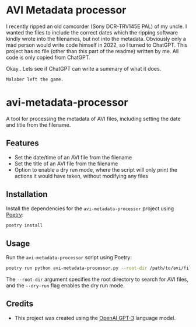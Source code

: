 # AVI Metadata processor

I recently ripped an old camcorder (Sony DCR-TRV145E PAL) of my uncle.
I wanted the files to include the correct dates which the ripping software kindly wrote into the filenames, but not into the metadata.
Obviously only a mad person would write code himself in 2022, so I turned to ChatGPT.
This project has no file (other than this part of the readme) written by me. All code is only copied from ChatGPT.

Okay.. Lets see if ChatGPT can write a summary of what it does.

`Malaber left the game.`

# avi-metadata-processor

A tool for processing the metadata of AVI files, including setting the date and title from the filename.

## Features

- Set the date/time of an AVI file from the filename
- Set the title of an AVI file from the filename
- Option to enable a dry run mode, where the script will only print the actions it would have taken, without modifying any files

## Installation

Install the dependencies for the `avi-metadata-processor` project using [Poetry](https://python-poetry.org/):

```bash
poetry install
```

## Usage

Run the `avi-metadata-processor` script using Poetry:

```bash
poetry run python avi-metadata-processor.py --root-dir /path/to/avi/files --dry-run
```

The `--root-dir` argument specifies the root directory to search for AVI files, and the `--dry-run` flag enables the dry run mode.

## Credits

- This project was created using the [OpenAI GPT-3](https://openai.com/blog/openai-api-now-includes-gpt-3/) language model.
